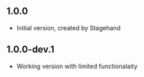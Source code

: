 ## 1.0.0

- Initial version, created by Stagehand

## 1.0.0-dev.1

- Working version with limited functionalaity
